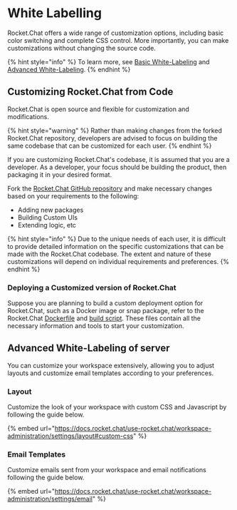 # White Labelling

Rocket.Chat offers a wide range of customization options, including basic color switching and complete CSS control. More importantly, you can make customizations without changing the source code.

{% hint style="info" %}
To learn more, see [Basic White-Labeling](https://docs.rocket.chat/quick-start/basic-white-labeling) and [Advanced White-Labeling](broken-reference).
{% endhint %}

## Customizing Rocket.Chat from Code

Rocket.Chat is open source and flexible for customization and modifications.

{% hint style="warning" %}
Rather than making changes from the forked Rocket.Chat repository, developers are advised to focus on building the same codebase that can be customized for each user.&#x20;
{% endhint %}

If you are customizing Rocket.Chat's codebase, it is assumed that you are a developer. As a developer, your focus should be building the product, then packaging it in your desired format.

Fork the [Rocket.Chat GitHub repository](https://github.com/RocketChat/Rocket.Chat) and make necessary changes based on your requirements to the following:

* Adding new packages
* Building Custom UIs
* Extending logic, etc

{% hint style="info" %}
Due to the unique needs of each user, it is difficult to provide detailed information on the specific customizations that can be made with the Rocket.Chat codebase. The extent and nature of these customizations will depend on individual requirements and preferences.
{% endhint %}

### Deploying a Customized version of Rocket.Chat

Suppose you are planning to build a custom deployment option for Rocket.Chat, such as a Docker image or snap package, refer to the Rocket.Chat [Dockerfile](https://github.com/RocketChat/Rocket.Chat/blob/develop/apps/meteor/.docker/Dockerfile) and [build script](https://github.com/RocketChat/Rocket.Chat/actions/workflows/build\_and\_test.yml). These files contain all the necessary information and tools to start your customization.

## Advanced White-Labeling of server

You can customize your workspace extensively, allowing you to adjust layouts and customize email templates according to your preferences.&#x20;

### Layout

Customize the look of your workspace with custom CSS and Javascript by following the guide below.

{% embed url="https://docs.rocket.chat/use-rocket.chat/workspace-administration/settings/layout#custom-css" %}

### Email Templates

Customize emails sent from your workspace and email notifications following the guide below.

{% embed url="https://docs.rocket.chat/use-rocket.chat/workspace-administration/settings/email" %}
